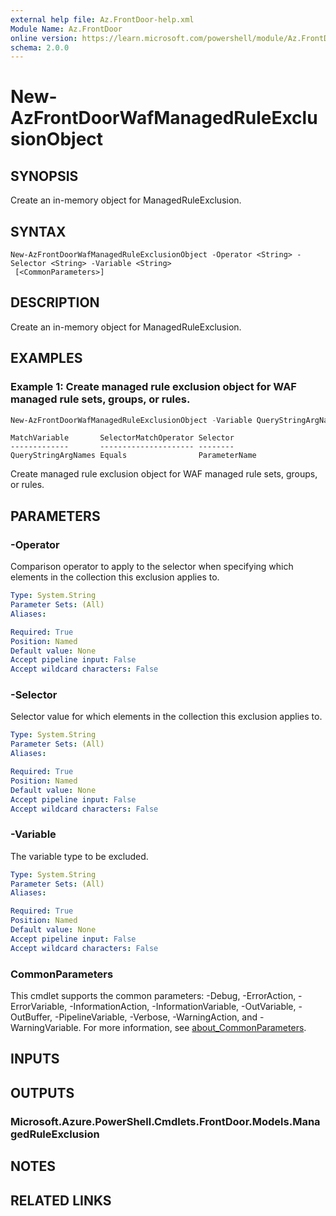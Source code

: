 ```yaml
---
external help file: Az.FrontDoor-help.xml
Module Name: Az.FrontDoor
online version: https://learn.microsoft.com/powershell/module/Az.FrontDoor/new-azfrontdoorwafmanagedruleexclusionobject
schema: 2.0.0
---
```


# New-AzFrontDoorWafManagedRuleExclusionObject

## SYNOPSIS
Create an in-memory object for ManagedRuleExclusion.

## SYNTAX

```
New-AzFrontDoorWafManagedRuleExclusionObject -Operator <String> -Selector <String> -Variable <String>
 [<CommonParameters>]
```

## DESCRIPTION
Create an in-memory object for ManagedRuleExclusion.

## EXAMPLES

### Example 1: Create managed rule exclusion object for WAF managed rule sets, groups, or rules.
```powershell
New-AzFrontDoorWafManagedRuleExclusionObject -Variable QueryStringArgNames -Operator Equals -Selector "ParameterName"
```

```output
MatchVariable       SelectorMatchOperator Selector
-------------       --------------------- --------
QueryStringArgNames Equals                ParameterName
```

Create managed rule exclusion object for WAF managed rule sets, groups, or rules.

## PARAMETERS

### -Operator
Comparison operator to apply to the selector when specifying which elements in the collection this exclusion applies to.

```yaml
Type: System.String
Parameter Sets: (All)
Aliases:

Required: True
Position: Named
Default value: None
Accept pipeline input: False
Accept wildcard characters: False
```

### -Selector
Selector value for which elements in the collection this exclusion applies to.

```yaml
Type: System.String
Parameter Sets: (All)
Aliases:

Required: True
Position: Named
Default value: None
Accept pipeline input: False
Accept wildcard characters: False
```

### -Variable
The variable type to be excluded.

```yaml
Type: System.String
Parameter Sets: (All)
Aliases:

Required: True
Position: Named
Default value: None
Accept pipeline input: False
Accept wildcard characters: False
```

### CommonParameters
This cmdlet supports the common parameters: -Debug, -ErrorAction, -ErrorVariable, -InformationAction, -InformationVariable, -OutVariable, -OutBuffer, -PipelineVariable, -Verbose, -WarningAction, and -WarningVariable. For more information, see [about_CommonParameters](http://go.microsoft.com/fwlink/?LinkID=113216).

## INPUTS

## OUTPUTS

### Microsoft.Azure.PowerShell.Cmdlets.FrontDoor.Models.ManagedRuleExclusion

## NOTES

## RELATED LINKS
